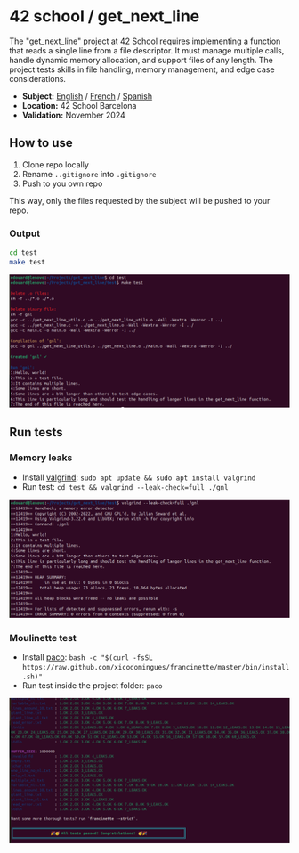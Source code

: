 # 42 school / get_next_line

The "get_next_line" project at 42 School requires implementing a function that reads a single line from a file descriptor. It must manage multiple calls, handle dynamic memory allocation, and support files of any length. The project tests skills in file handling, memory management, and edge case considerations.

- **Subject:** [English](./docs/en.subject.pdf) / [French](./docs/fr.subject.pdf) / [Spanish](./docs/es.subject.pdf)
- **Location:** 42 School Barcelona
- **Validation:** November 2024

## How to use

1. Clone repo locally
2. Rename `..gitignore` into `.gitignore`
3. Push to you own repo

This way, only the files requested by the subject will be pushed to your repo.

### Output
```bash
cd test
make test
```

![42 get_next_line make output](./test/screenshot/output.png)

## Run tests

### Memory leaks
- Install [valgrind](https://valgrind.org/): `sudo apt update && sudo apt install valgrind`
- Run test: `cd test && valgrind --leak-check=full ./gnl`

![42 get_next_line leaks test valgrind](./test/screenshot/valgrind.png)

### Moulinette test
- Install [paco](https://github.com/xicodomingues/francinette): `bash -c "$(curl -fsSL https://raw.github.com/xicodomingues/francinette/master/bin/install.sh)"`
- Run test inside the project folder: `paco`

![42 get_next_line francinette test](./test/screenshot/paco.png)
